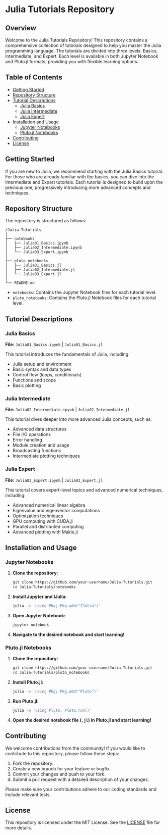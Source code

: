 # Julia Tutorials Repository

## Overview

Welcome to the Julia Tutorials Repository! This repository contains a comprehensive collection of tutorials designed to help you master the Julia programming language. The tutorials are divided into three levels: Basics, Intermediate, and Expert. Each level is available in both Jupyter Notebook and Pluto.jl formats, providing you with flexible learning options.

## Table of Contents

- [Getting Started](#getting-started)
- [Repository Structure](#repository-structure)
- [Tutorial Descriptions](#tutorial-descriptions)
  - [Julia Basics](#julia-basics)
  - [Julia Intermediate](#julia-intermediate)
  - [Julia Expert](#julia-expert)
- [Installation and Usage](#installation-and-usage)
  - [Jupyter Notebooks](#jupyter-notebooks)
  - [Pluto.jl Notebooks](#plutojl-notebooks)
- [Contributing](#contributing)
- [License](#license)

## Getting Started

If you are new to Julia, we recommend starting with the Julia Basics tutorial. For those who are already familiar with the basics, you can dive into the Intermediate and Expert tutorials. Each tutorial is designed to build upon the previous one, progressively introducing more advanced concepts and techniques.

## Repository Structure

The repository is structured as follows:

```
/Julia-Tutorials
│
├── notebooks
│   ├── Julia01_Basics.ipynb
│   ├── Julia02_Intermediate.ipynb
│   └── Julia03_Expert.ipynb
│
├── pluto_notebooks
│   ├── Julia01_Basics.jl
│   ├── Julia02_Intermediate.jl
│   └── Julia03_Expert.jl
│
└── README.md
```

- `notebooks`: Contains the Jupyter Notebook files for each tutorial level.
- `pluto_notebooks`: Contains the Pluto.jl Notebook files for each tutorial level.

## Tutorial Descriptions

### Julia Basics

**File:** `Julia01_Basics.ipynb` | `Julia01_Basics.jl`

This tutorial introduces the fundamentals of Julia, including:

- Julia setup and environment
- Basic syntax and data types
- Control flow (loops, conditionals)
- Functions and scope
- Basic plotting

### Julia Intermediate

**File:** `Julia02_Intermediate.ipynb` | `Julia02_Intermediate.jl`

This tutorial dives deeper into more advanced Julia concepts, such as:

- Advanced data structures
- File I/O operations
- Error handling
- Module creation and usage
- Broadcasting functions
- Intermediate plotting techniques

### Julia Expert

**File:** `Julia03_Expert.ipynb` | `Julia03_Expert.jl`

This tutorial covers expert-level topics and advanced numerical techniques, including:

- Advanced numerical linear algebra
- Eigenvalue and eigenvector computations
- Optimization techniques
- GPU computing with CUDA.jl
- Parallel and distributed computing
- Advanced plotting with Makie.jl

## Installation and Usage

### Jupyter Notebooks

1. **Clone the repository:**

   ```sh
   git clone https://github.com/your-username/Julia-Tutorials.git
   cd Julia-Tutorials/notebooks
   ```

2. **Install Jupyter and IJulia:**

   ```sh
   julia -e 'using Pkg; Pkg.add("IJulia")'
   ```

3. **Open Jupyter Notebook:**

   ```sh
   jupyter notebook
   ```

4. **Navigate to the desired notebook and start learning!**

### Pluto.jl Notebooks

1. **Clone the repository:**

   ```sh
   git clone https://github.com/your-username/Julia-Tutorials.git
   cd Julia-Tutorials/pluto_notebooks
   ```

2. **Install Pluto.jl:**

   ```sh
   julia -e 'using Pkg; Pkg.add("Pluto")'
   ```

3. **Run Pluto.jl:**

   ```sh
   julia -e 'using Pluto; Pluto.run()'
   ```

4. **Open the desired notebook file (`.jl`) in Pluto.jl and start learning!**

## Contributing

We welcome contributions from the community! If you would like to contribute to this repository, please follow these steps:

1. Fork the repository.
2. Create a new branch for your feature or bugfix.
3. Commit your changes and push to your fork.
4. Submit a pull request with a detailed description of your changes.

Please make sure your contributions adhere to our coding standards and include relevant tests.

## License

This repository is licensed under the MIT License. See the [LICENSE](LICENSE) file for more details.
